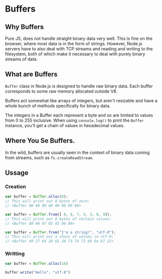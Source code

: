 # Buffers

## Why Buffers

Pure JS, does not handle straight binary data very well. This is fine on the browser, where most data is in the form of strings. However, Node.js servers have to also deal with TCP streams and reading and writing to the filesystem, both of which make it necessary to deal with purely binary streams of data.

## What are Buffers

`Buffer` class in Node.js is designed to handle raw binary data. Each buffer corresponds to some raw memory allocated outside V8.

Buffers act somewhat like arrays of integers, but aren't resizable and have a whole bunch of methods specifically for binary data.

The integers in a Buffer each represent a byte and so are limited to values from 0 to 255 inclusive. When using `console.log()` to print the `Buffer` instance, you'll get a chain of values in hexadecimal values.

## Where You Se Buffers.

In the wild, buffers are usually seen in the context of binary data coming from streams, such as `fs.createReadStream`.

## Ussage

### Creation

```js
var buffer = Buffer.alloc(8);
// This will print out 8 bytes of zero:
// <Buffer 00 00 00 00 00 00 00 00>

var buffer = Buffer.from([ 8, 6, 7, 5, 3, 0, 9]);
// This will print out 8 bytes of certain values:
// <Buffer 08 06 07 05 03 00 09>

var buffer = Buffer.from("I'm a string!", "utf-8");
// This will print out a chain of values in utf-8:
// <Buffer 49 27 6d 20 61 20 73 74 72 69 6e 67 21>
```

### Writting

```js
var buffer = Buffer.alloc(16)

buffer.write("Hello", "utf-8")
```
	